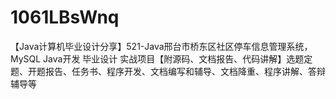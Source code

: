 # 1061LBsWnq
【Java计算机毕业设计分享】521-Java邢台市桥东区社区停车信息管理系统，MySQL Java开发 毕业设计 实战项目【附源码、文档报告、代码讲解】选题定题、开题报告、任务书、程序开发、文档编写和辅导、文档降重、程序讲解、答辩辅导等
